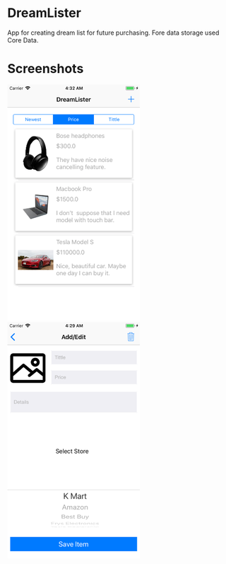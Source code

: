 # DreamLister
App for creating dream list for future purchasing. Fore data storage used Core Data.

# Screenshots
<p align="left">
  <img src="images/screenshot1.png" width="300">
  <img src="images/screenshot2.png" width="300">
</p>
